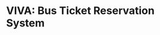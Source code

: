 # VIVA: Bus Ticket Reservation System

<!-- This is a project work that I'm working on throughout the semester. This is to demonstrate practically how to apply server-side scripting language (PHP)
and MYSQL to build the backend of the application.



